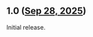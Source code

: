 ## 1.0 ([Sep 28, 2025](https://github.com/ramensoftware/windhawk-mods/blob/b78d9f04997ec0b281fd2cdf88224bfbe50fb737/mods/control-panel-color-fix.wh.cpp))

Initial release.
